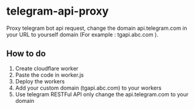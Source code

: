 # telegram-api-proxy
Proxy telegram bot api request, change the domain api.telegram.com in your URL to yourself domain (For example : tgapi.abc.com ).
## How to do
1. Create cloudflare worker
2. Paste the code in worker.js
3. Deploy the workers
4. Add your custom domain (tgapi.abc.com) to your workers
5. Use telegram RESTFul API only change the api.telegram.com to your domain
